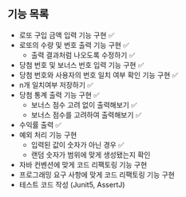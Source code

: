 ## 기능 목록

- 로또 구입 금액 입력 기능 구현 ✅
- 로또의 수량 및 번호 출력 기능 구현 ✅
  - 출력 결과처럼 나오도록 수정하기  ✅
- 당첨 번호 및 보너스 번호 입력 기능 구현 ✅
- 당첨 번호와 사용자의 번호 일치 여부 확인 기능 구현 ✅
- n개 일치여부 저장하기 ✅
- 당첨 통계 출력 기능 구현  ✅
  - 보너스 점수 고려 없이 출력해보기 ✅
  - 보너스 점수를 고려하여 출력해보기 ✅
- 수익률 출력 ✅
- 예외 처리 기능 구현
  - 입력된 값이 숫자가 아닌 경우 ✅
  - 랜덤 숫자가 범위에 맞게 생성됐는지 확인
- 자바 컨벤션에 맞게 코드 리팩토링 기능 구현
- 프로그래밍 요구 사항에 맞게 코드 리팩토링 기능 구현
- 테스트 코드 작성 (Junit5, AssertJ)